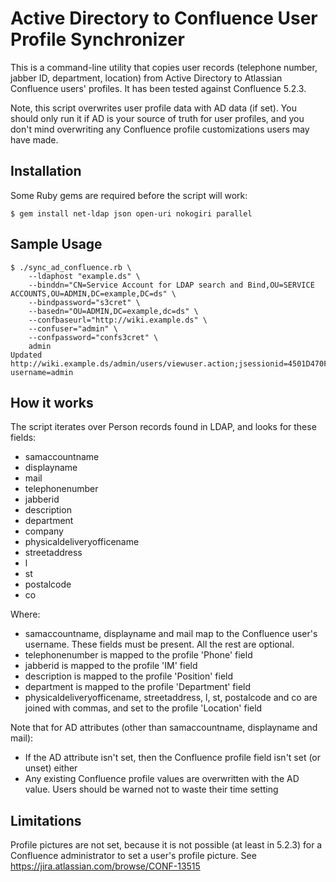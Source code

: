 # Active Directory to Confluence User Profile Synchronizer

This is a command-line utility that copies user records (telephone number, jabber ID, department, location) from Active Directory to Atlassian Confluence users' profiles. It has been tested against Confluence 5.2.3.

Note, this script overwrites user profile data with AD data (if set). You should only run it if AD is your source of truth for user profiles, and you don't mind overwriting any Confluence profile customizations users may have made.

## Installation

Some Ruby gems are required before the script will work:

    $ gem install net-ldap json open-uri nokogiri parallel

## Sample Usage

    $ ./sync_ad_confluence.rb \
        --ldaphost "example.ds" \
        --binddn="CN=Service Account for LDAP search and Bind,OU=SERVICE ACCOUNTS,OU=ADMIN,DC=example,DC=ds" \
        --bindpassword="s3cret" \
        --basedn="OU=ADMIN,DC=example,dc=ds" \
        --confbaseurl="http://wiki.example.ds" \
        --confuser="admin" \
        --confpassword="confs3cret" \
        admin
    Updated http://wiki.example.ds/admin/users/viewuser.action;jsessionid=4501D470FE1ACD4A32638FC3BB4EFD32?username=admin

## How it works

The script iterates over Person records found in LDAP, and looks for these fields:

* samaccountname
* displayname
* mail
* telephonenumber
* jabberid
* description
* department
* company
* physicaldeliveryofficename
* streetaddress
* l
* st
* postalcode
* co

Where:

* samaccountname, displayname and mail map to the Confluence user's username. These fields must be present. All the rest are optional.
* telephonenumber is mapped to the profile 'Phone' field
* jabberid is mapped to the profile 'IM' field
* description is mapped to the profile 'Position' field
* department is mapped to the profile 'Department' field 
* physicaldeliveryofficename, streetaddress, l, st, postalcode and co are joined with commas, and set to the profile 'Location' field

Note that for AD attributes (other than samaccountname, displayname and mail):
* If the AD attribute isn't set, then the Confluence profile field isn't set (or unset) either
* Any existing Confluence profile values are overwritten with the AD value. Users should be warned not to waste their time setting 


## Limitations

Profile pictures are not set, because it is not possible (at least in 5.2.3) for a Confluence administrator to set a user's profile picture. See https://jira.atlassian.com/browse/CONF-13515

